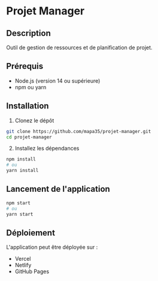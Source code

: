 # Projet Manager

## Description
Outil de gestion de ressources et de planification de projet.

## Prérequis
- Node.js (version 14 ou supérieure)
- npm ou yarn

## Installation
1. Clonez le dépôt
```bash
git clone https://github.com/mapa35/projet-manager.git
cd projet-manager
```

2. Installez les dépendances
```bash
npm install
# ou
yarn install
```

## Lancement de l'application
```bash
npm start
# ou
yarn start
```

## Déploiement
L'application peut être déployée sur :
- Vercel
- Netlify
- GitHub Pages